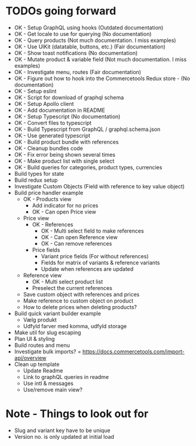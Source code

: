 # TODOs going forward

- OK - Setup GraphQL using hooks (Outdated documentation)
- OK - Get locale to use for querying (No documentation)
- OK - Query products (Not much documentation. I miss examples)
- OK - Use UIKit (datatable, buttons, etc.) (Fair documentation)
- OK - Show toast notifications (No documentation)
- OK - Mutate product & variable field (Not much documentation. I miss examples)
- OK - Investigate menu, routes (Fair documentation)
- OK - Figure out how to hook into the Commercetools Redux store - (No documentation)
- OK - Setup eslint
- OK - Script for download of graphql schema
- OK - Setup Apollo client
- OK - Add documentation in README
- OK - Setup Typescript (No documentation)
- OK - Convert files to typescript
- OK - Build Typescript from GraphQL / graphql.schema.json
- OK - Use generated typescript
- OK - Build product bundle with references
- OK - Cleanup bundles code
- OK - Fix error being shown several times
- OK - Make product list with single select
- OK - Build queries for categories, product types, currencies
- Build types for state
- Build redux setup
- Investigate Custom Objects (Field with reference to key value object)
- Build price handler example
  - OK - Products view
    - Add indicator for no prices
    - OK - Can open Price view
  - Price view
    - OK - References
      - OK - Multi select field to make references
      - OK - Can open Reference view
      - OK - Can remove references
    - Price fields
      - Variant price fields (For without references)
      - Fields for matrix of variants & reference variants
      - Update when references are updated
  - Reference view
    - OK - Multi select product list
    - Preselect the current references
  - Save custom object with references and prices
  - Make reference to custom object on product
  - How to delete prices when deleting products?
- Build quick variant builder example
  - Vælg produkt
  - Udfyld farver med komma, udfyld storage
- Make util for slug escaping
- Plan UI & styling
- Build routes and menu
- Investigate bulk imports? = https://docs.commercetools.com/import-api/overview
- Clean up template
  - Update Readme
  - Link to graphQL queries in readme
  - Use intl & messages
  - Use/remove main view?
  
# Note - Things to look out for

- Slug and variant key have to be unique
- Version no. is only updated at initial load
